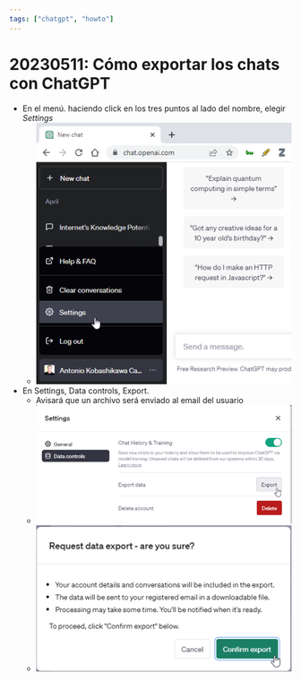 ```yaml
---
tags: ["chatgpt", "howto"]
---
```


# 20230511: Cómo exportar los chats con ChatGPT

- En el menú. haciendo click en los tres puntos al lado del nombre, elegir *Settings*
	- ![](20230511-chatgpt-export.png)
- En Settings, Data controls, Export.
	- Avisará que un archivo será enviado al email del usuario
	- ![](20230511-chatgpt-export-1.png)
	- ![](20230511-chatgpt-export-2.png)